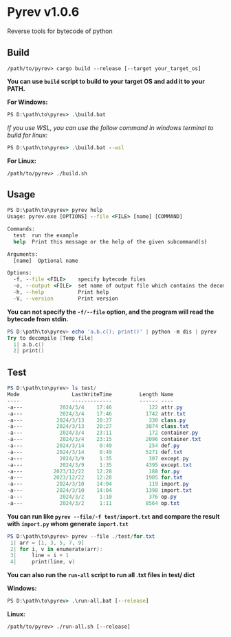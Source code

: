 # Pyrev v1.0.6

Reverse tools for bytecode of python


## Build

```shell
/path/to/pyrev> cargo build --release [--target your_target_os]
```

**You can use `build` script to build to your target OS and add it to your PATH.**

**For Windows:**
```cmd
PS D:\path\to\pyrev> .\build.bat
```

*If you use WSL, you can use the follow command in windows terminal to build for linux:*
```cmd
PS D:\path\to\pyrev> .\build.bat --wsl
```

**For Linux:**
```shell
/path/to/pyrev> ./build.sh
```


## Usage

```cmd
PS D:\path\to\pyrev> pyrev help
Usage: pyrev.exe [OPTIONS] --file <FILE> [name] [COMMAND]

Commands:
  test  run the example
  help  Print this message or the help of the given subcommand(s)

Arguments:
  [name]  Optional name

Options:
  -f, --file <FILE>    specify bytecode files
  -o, --output <FILE>  set name of output file which contains the decompiled result
  -h, --help           Print help
  -V, --version        Print version
```

**You can not specify the `-f/--file` option, and the program will read the bytecode from stdin.**
```powershell
PS D:\path\to\pyrev> echo 'a.b.c(); print()' | python -m dis | pyrev
Try to decompile [Temp file]
  1| a.b.c()
  2| print()
```


## Test

```powershell
PS D:\path\to\pyrev> ls test/
Mode                 LastWriteTime         Length Name
----                 -------------         ------ ----
-a---            2024/3/4    17:46            122 attr.py
-a---            2024/3/4    17:46           1742 attr.txt
-a---           2024/3/13    20:27            330 class.py
-a---           2024/3/13    20:27           3874 class.txt
-a---            2024/3/4    23:11            172 container.py
-a---            2024/3/4    23:15           2096 container.txt
-a---           2024/3/14     0:49            254 def.py
-a---           2024/3/14     0:49           5271 def.txt
-a---            2024/3/9     1:35            307 except.py
-a---            2024/3/9     1:35           4395 except.txt
-a---          2023/12/22    12:28            188 for.py
-a---          2023/12/22    12:28           1905 for.txt
-a---           2024/3/10    14:04            119 import.py
-a---           2024/3/10    14:04           1398 import.txt
-a---            2024/3/2     1:10            376 op.py
-a---            2024/3/2     1:11           8564 op.txt
```

**You can run like `pyrev --file/-f test/import.txt` and compare the result with `import.py` whom generate `import.txt`**

```powershell
PS D:\path\to\pyrev> pyrev --file ./test/for.txt
 1| arr = [1, 3, 5, 7, 9]
 2| for i, v in enumerate(arr):
 3|     line = i + 1
 4|     print(line, v)
```

**You can also run the `run-all` script to run all .txt files in test/ dict**

**Windows:**
```cmd
PS D:\path\to\pyrev> .\run-all.bat [--release]
```

**Linux:**
```shell
/path/to/pyrev> ./run-all.sh [--release]
```